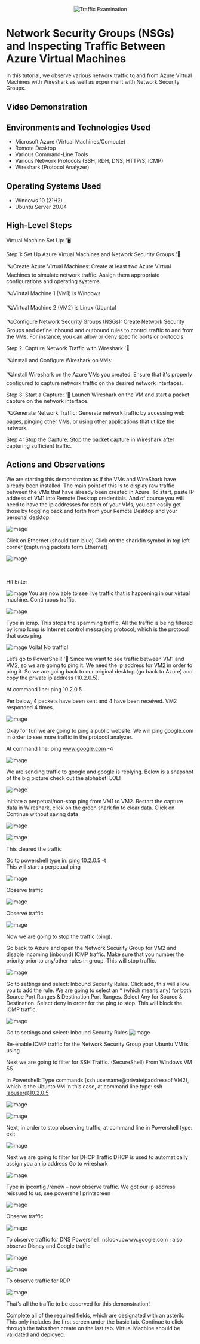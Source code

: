  <p align="center">
<img src="https://i.imgur.com/Ua7udoS.png" alt="Traffic Examination"/>
</p>

<h1>Network Security Groups (NSGs) and Inspecting Traffic Between Azure Virtual Machines</h1>
In this tutorial, we observe various network traffic to and from Azure Virtual Machines with Wireshark as well as experiment with Network Security Groups. <br />


<h2>Video Demonstration</h2>

<h2>Environments and Technologies Used</h2>

- Microsoft Azure (Virtual Machines/Compute)
- Remote Desktop
- Various Command-Line Tools
- Various Network Protocols (SSH, RDH, DNS, HTTP/S, ICMP)
- Wireshark (Protocol Analyzer)

<h2>Operating Systems Used </h2>

- Windows 10 (21H2)
- Ubuntu Server 20.04

<h2>High-Level Steps</h2>
Virtual Machine Set Up: '🖥️

Step 1: Set Up Azure Virtual Machines and Network Security Groups '🚀

'🪐Create Azure Virtual Machines:
Create at least two Azure Virtual Machines to simulate network traffic. Assign them appropriate configurations and operating systems.

 '🪐Virutal Machine 1 (VM1) is Windows

 '🪐Virtual Machine 2 (VM2) is Linux (Ubuntu)

'🪐Configure Network Security Groups (NSGs):
Create Network Security Groups and define inbound and outbound rules to control traffic to and from the VMs. For instance, you can allow or deny specific ports or protocols.

Step 2: Capture Network Traffic with Wireshark '🚀

'🪐Install and Configure Wireshark on VMs:

'🪐Install Wireshark on the Azure VMs you created. Ensure that it's properly configured to capture network traffic on the desired network interfaces.

Step 3: Start a Capture: '🚀
Launch Wireshark on the VM and start a packet capture on the network interface.

'🪐Generate Network Traffic:
Generate network traffic by accessing web pages, pinging other VMs, or using other applications that utilize the network.

Step 4: Stop the Capture:
Stop the packet capture in Wireshark after capturing sufficient traffic.

<h2>Actions and Observations</h2>

We are starting this demonstration as if the VMs and WireShark have already been installed. The main point of this is to display raw traffic between the VMs that have already been created in Azure. To start, paste IP address of VM1 into Remote Desktop credentials. And of course you will need to have the ip addresses for both of your VMs, you can easily get those by toggling back and forth from your Remote Desktop and your personal desktop. 

![image](https://github.com/christyguajardo/azure-network-protocols/assets/147533626/2ddb242c-9346-464b-b9f3-5126a06b942c)

 
</p>
<p>
Click on Ethernet (should turn blue)
Click on the sharkfin symbol in top left corner (capturing packets form Ethernet) 

![image](https://github.com/christyguajardo/azure-network-protocols/assets/147533626/91896e5f-bd52-40cf-b473-08e11364f76f)


</p>
<br />

Hit Enter 

![image](https://github.com/christyguajardo/azure-network-protocols/assets/147533626/36c47b59-213d-45be-ab0f-62277a13953d)
You are now able to see live traffic that is happening in our virtual machine. Continuous traffic.

![image](https://github.com/christyguajardo/azure-network-protocols/assets/147533626/21007cf1-2839-4006-8e5e-c3a649a17f15)


</p>
<p>
Type in icmp. This stops the spamming traffic. All the traffic is being filtered by icmp
Icmp is Internet control messaging protocol, which is the protocol that uses ping.  

 ![image](https://github.com/christyguajardo/azure-network-protocols/assets/147533626/80868c06-9e02-49ce-918a-6d7c7e6b77c4)
Voila! No traffic! 

Let’s go to PowerShell! '🐚
Since we want to see traffic between VM1 and VM2, so we are going to ping it. We need the ip address for VM2 in order to ping it. So we are going back to our original desktop (go back to Azure) and copy the private ip address (10.2.0.5).

At command line: ping 10.2.0.5

Per below, 4 packets have been sent and 4 have been received. 
VM2 responded 4 times. 

![image](https://github.com/christyguajardo/azure-network-protocols/assets/147533626/d6738ffa-a3a8-4d87-baf2-910b817cbed3)




Okay for fun we are going to ping a public website. We will ping google.com in order to see more traffic in the protocol analyzer. 

At command line: ping www.google.com -4

![image](https://github.com/christyguajardo/azure-network-protocols/assets/147533626/f4810bf3-b4af-44b3-b154-3bd9f12df2ad)

We are sending traffic to google and google is replying. Below is a snapshot of the big picture check out the alphabet! LOL!

![image](https://github.com/christyguajardo/azure-network-protocols/assets/147533626/403fb260-fa8f-49f5-91c6-5a1fe43a9c74)


Initiate a perpetual/non-stop ping from VM1 to VM2.
Restart the capture data in Wireshark, click on the green shark fin to clear data. Click on Continue without saving data 

![image](https://github.com/christyguajardo/azure-network-protocols/assets/147533626/16202d13-c75d-4119-9e8c-38c555fb8909)

![image](https://github.com/christyguajardo/azure-network-protocols/assets/147533626/9e6a97bd-c20d-445f-a445-701a2e530543)

This cleared the traffic

Go to powershell type in: ping 10.2.0.5 -t  
This will start a perpetual ping

![image](https://github.com/christyguajardo/azure-network-protocols/assets/147533626/24c0527d-0744-4cf0-a18f-9615affc2f7a)


Observe traffic

![image](https://github.com/christyguajardo/azure-network-protocols/assets/147533626/6341df58-6d22-4294-8dc9-d900ec660035)

Observe traffic

![image](https://github.com/christyguajardo/azure-network-protocols/assets/147533626/e819586b-e619-4299-93b0-09cfa876a6a8)


Now we are going to stop the traffic (ping). 

Go back to Azure and open the Network Security Group for VM2 and disable incoming (inbound) ICMP traffic.
Make sure that you number the priority prior to any/other rules in group. 
This will stop traffic. 

![image](https://github.com/christyguajardo/azure-network-protocols/assets/147533626/4c33476f-ae31-4b09-b331-a61040719863)

Go to settings and select: Inbound Security Rules. 
Click add, this will allow you to add the rule. We are going to select an * (which means any) for both Source Port Ranges & Destination Port Ranges.
Select Any for Source & Destination.
Select deny in order for the ping to stop. This will block the ICMP traffic. 

![image](https://github.com/christyguajardo/azure-network-protocols/assets/147533626/234c07d2-73a2-4945-8b71-b08d4bcaa017)

Go to settings and select: Inbound Security Rules
![image](https://github.com/christyguajardo/azure-network-protocols/assets/147533626/034a631b-fb4d-4db4-82f5-9ef946edbce0)


Re-enable ICMP traffic for the Network Security Group your Ubuntu VM is using


Next we are going to filter for SSH Traffic. (SecureShell)
From Windows VM SS

In Powershell: 
Type commands (ssh username@privateipaddressof VM2), which is the Ubunto VM
In this case, at command line type: ssh labuser@10.2.0.5

![image](https://github.com/christyguajardo/azure-network-protocols/assets/147533626/0af0d708-064e-4e51-a239-9765dd8669bd)

![image](https://github.com/christyguajardo/azure-network-protocols/assets/147533626/3c687b36-916d-4ffe-bdcd-2dbcc503e855)

Next, in order to stop observing traffic, at command line in Powershell type: exit 

![image](https://github.com/christyguajardo/azure-network-protocols/assets/147533626/9205a8d3-4fa2-4fdd-b910-21440a840d26)


Next we are going to filter for DHCP Traffic 
DHCP is used to automatically assign you an ip address
Go to wireshark 

![image](https://github.com/christyguajardo/azure-network-protocols/assets/147533626/fcb9b77a-4f52-402b-8467-21714297bb0c)


Type in ipconfig /renew – now observe traffic. We got our ip address reissued to us, see powershell printscreen

![image](https://github.com/christyguajardo/azure-network-protocols/assets/147533626/e395ba5b-8178-4f54-a562-af0cc03e2adf)


Observe traffic

![image](https://github.com/christyguajardo/azure-network-protocols/assets/147533626/3fce9d9e-58f7-4123-869a-60bb12dfb62d)


To observe traffic for DNS 
Powershell:  nslookupwww.google.com ; also observe Disney and Google traffic 

![image](https://github.com/christyguajardo/azure-network-protocols/assets/147533626/d88eea5a-2d53-4245-9da4-a70dfc021488)

![image](https://github.com/christyguajardo/azure-network-protocols/assets/147533626/bec9bc71-81bb-41ab-8299-cce7f6ee61d6)


To observe traffic for RDP

![image](https://github.com/christyguajardo/azure-network-protocols/assets/147533626/29243ac8-f073-453b-b8ff-896c36cdc120)


That's all the traffic to be observed for this demonstration! 

 Complete all of the required fields, which are designated with an asterik. This only includes the first screen under the basic tab. 
Continue to click through the tabs then create on the last tab. Virtual Machine should be validated and deployed. 
</p>
<br />


